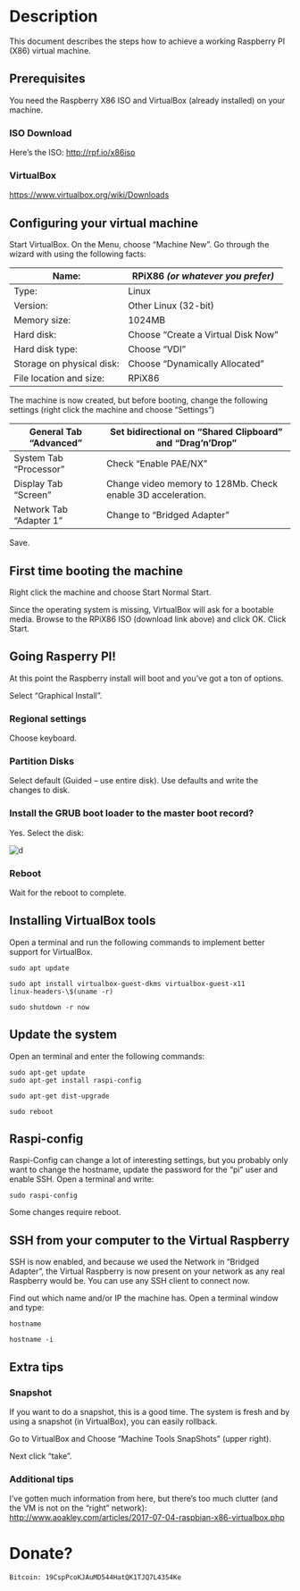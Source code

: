 # Description

This document describes the steps how to achieve a working Raspberry PI (X86)
virtual machine.

## Prerequisites

You need the Raspberry X86 ISO and VirtualBox (already installed) on your
machine.

### ISO Download

Here’s the ISO: <http://rpf.io/x86iso>

### VirtualBox

<https://www.virtualbox.org/wiki/Downloads>

## Configuring your virtual machine

Start VirtualBox. On the Menu, choose “Machine New”. Go through the wizard with
using the following facts:

| Name:                     | RPiX86 _(or whatever you prefer)_  |
| ------------------------- | ---------------------------------- |
| Type:                     | Linux                              |
| Version:                  | Other Linux (32-bit)               |
| Memory size:              | 1024MB                             |
| Hard disk:                | Choose “Create a Virtual Disk Now” |
| Hard disk type:           | Choose “VDI”                       |
| Storage on physical disk: | Choose “Dynamically Allocated”     |
| File location and size:   | RPiX86                             |

The machine is now created, but before booting, change the following settings
(right click the machine and choose “Settings”)

| General Tab “Advanced”  | Set bidirectional on “Shared Clipboard” and “Drag’n’Drop”   |
| ----------------------- | ----------------------------------------------------------- |
| System Tab “Processor”  | Check “Enable PAE/NX”                                       |
| Display Tab “Screen”    | Change video memory to 128Mb. Check enable 3D acceleration. |
| Network Tab “Adapter 1” | Change to “Bridged Adapter”                                 |

Save.

## First time booting the machine

Right click the machine and choose Start Normal Start.

Since the operating system is missing, VirtualBox will ask for a bootable media.
Browse to the RPiX86 ISO (download link above) and click OK. Click Start.

## Going Rasperry PI!

At this point the Raspberry install will boot and you’ve got a ton of options.

Select “Graphical Install”.

### Regional settings

Choose keyboard.

### Partition Disks

Select default (Guided – use entire disk). Use defaults and write the changes to
disk.

### Install the GRUB boot loader to the master boot record?

Yes. Select the disk:

![d](media/70b9bda1383f0452fc374261aade07c9.png)

### Reboot

Wait for the reboot to complete.

## Installing VirtualBox tools

Open a terminal and run the following commands to implement better support for
VirtualBox.

```
sudo apt update

sudo apt install virtualbox-guest-dkms virtualbox-guest-x11
linux-headers-\$(uname -r)

sudo shutdown -r now
```

## Update the system

Open an terminal and enter the following commands:

```
sudo apt-get update
sudo apt-get install raspi-config

sudo apt-get dist-upgrade

sudo reboot
```

## Raspi-config

Raspi-Config can change a lot of interesting settings, but you probably only want to
change the hostname, update the password for the “pi” user and enable SSH. Open
a terminal and write:

```
sudo raspi-config
```

Some changes require reboot.

## SSH from your computer to the Virtual Raspberry

SSH is now enabled, and because we used the Network in “Bridged Adapter”, the
Virtual Raspberry is now present on your network as any real Raspberry would be.
You can use any SSH client to connect now.

Find out which name and/or IP the machine has. Open a terminal window and type:

```
hostname

hostname -i
```

## Extra tips

### Snapshot

If you want to do a snapshot, this is a good time. The system is fresh and by
using a snapshot (in VirtualBox), you can easily rollback.

Go to VirtualBox and Choose “Machine Tools SnapShots” (upper right).

Next click “take”.

### Additional tips

I’ve gotten much information from here, but there’s too much clutter (and the VM
is not on the “right” network):
<http://www.aoakley.com/articles/2017-07-04-raspbian-x86-virtualbox.php>

# Donate?

```
Bitcoin: 19CspPcoKJAuMD544HatQK1TJQ7L4354Ke
```
